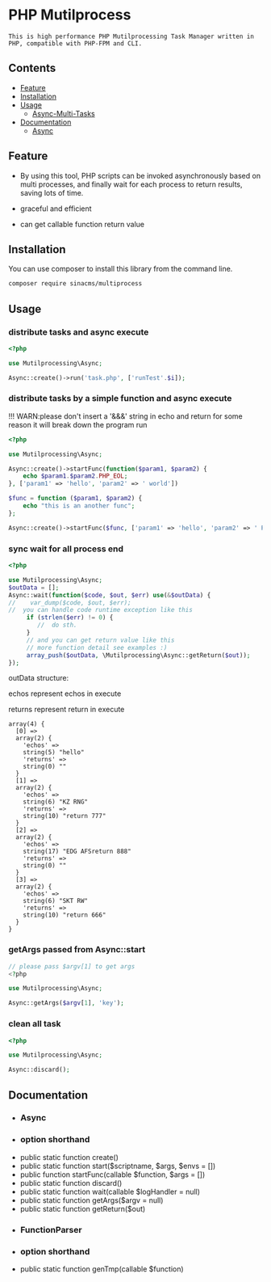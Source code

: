 # PHP Mutilprocess

    This is high performance PHP Mutilprocessing Task Manager written in PHP, compatible with PHP-FPM and CLI.
	

## Contents

 * [Feature](#feature)
 * [Installation](#installation)
 * [Usage](#usage)
   * [Async-Multi-Tasks](#async-multi-tasks)
 * [Documentation](#documentation)
   * [Async](#Async)
   
   
## Feature
 - By using this tool, PHP scripts can be invoked asynchronously based on multi processes, and finally wait for each process to return results, saving lots of time.
 
 - graceful and efficient

 - can get callable function return value
 
## Installation
You can use composer to install this library from the command line.

```bash
composer require sinacms/multiprocess
```   

## Usage

### distribute tasks and async execute

```php
<?php

use Mutilprocessing\Async;

Async::create()->run('task.php', ['runTest'.$i]);
```

### distribute tasks by a simple function and async execute

!!! WARN:please don't insert a '&&&' string in echo and return for some reason it will break down the program run

```php
<?php

use Mutilprocessing\Async;

Async::create()->startFunc(function($param1, $param2) {
    echo $param1.$param2.PHP_EOL;
}, ['param1' => 'hello', 'param2' => ' world'])

$func = function ($param1, $param2) {
    echo "this is an another func";
};

Async::create()->startFunc($func, ['param1' => 'hello', 'param2' => ' PHP']); 
```

### sync wait for all process end


```php
<?php

use Mutilprocessing\Async;
$outData = [];
Async::wait(function($code, $out, $err) use(&$outData) {
//    var_dump($code, $out, $err);
//  you can handle code runtime exception like this
	 if (strlen($err) != 0) {
	 	//  do sth.
	 }
	 // and you can get return value like this
	 // more function detail see examples :)
	 array_push($outData, \Mutilprocessing\Async::getReturn($out));
});

```

outData structure:

echos represent echos in execute

returns represent return in execute

```
array(4) {
  [0] =>
  array(2) {
    'echos' =>
    string(5) "hello"
    'returns' =>
    string(0) ""
  }
  [1] =>
  array(2) {
    'echos' =>
    string(6) "KZ RNG"
    'returns' =>
    string(10) "return 777"
  }
  [2] =>
  array(2) {
    'echos' =>
    string(17) "EDG AFSreturn 888"
    'returns' =>
    string(0) ""
  }
  [3] =>
  array(2) {
    'echos' =>
    string(6) "SKT RW"
    'returns' =>
    string(10) "return 666"
  }
}

```


### getArgs passed from Async::start

```php
// please pass $argv[1] to get args
<?php

use Mutilprocessing\Async;

Async::getArgs($argv[1], 'key');
```

### clean all task

```php
<?php

use Mutilprocessing\Async;

Async::discard();
```


## Documentation
  * ### Async
   * ### option shorthand
  * public static function create()
  * public static function start($scriptname, $args, $envs = [])
  * public function startFunc(callable $function, $args = [])
  * public static function discard()
  * public static function wait(callable $logHandler = null)
  * public static function getArgs($argv = null)
  * public static function getReturn($out)
  * ### FunctionParser
   * ### option shorthand
  * public static function genTmp(callable $function)



